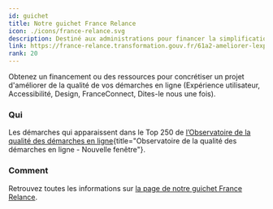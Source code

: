 ```yaml
---
id: guichet
title: Notre guichet France Relance
icon: ./icons/france-relance.svg
description: Destiné aux administrations pour financer la simplification de leurs démarches en ligne 👍
link: https://france-relance.transformation.gouv.fr/61a2-ameliorer-lexperience-usager-dans-une-demarch
rank: 20
---
```


Obtenez un financement ou des ressources pour concrétiser un projet d'améliorer de la qualité de vos démarches en ligne (Expérience utilisateur, Accessibilité, Design, FranceConnect, Dites-le nous une fois).

### Qui
Les démarches qui apparaissent dans le Top 250 de [l’Observatoire de la qualité des démarches en ligne](https://observatoire.numerique.gouv.fr/){title="Observatoire de la qualité des démarches en ligne - Nouvelle fenêtre"}.

### Comment
Retrouvez toutes les informations sur [la page de notre guichet France Relance](https://france-relance.transformation.gouv.fr/61a2-ameliorer-lexperience-usager-dans-une-demarch).
